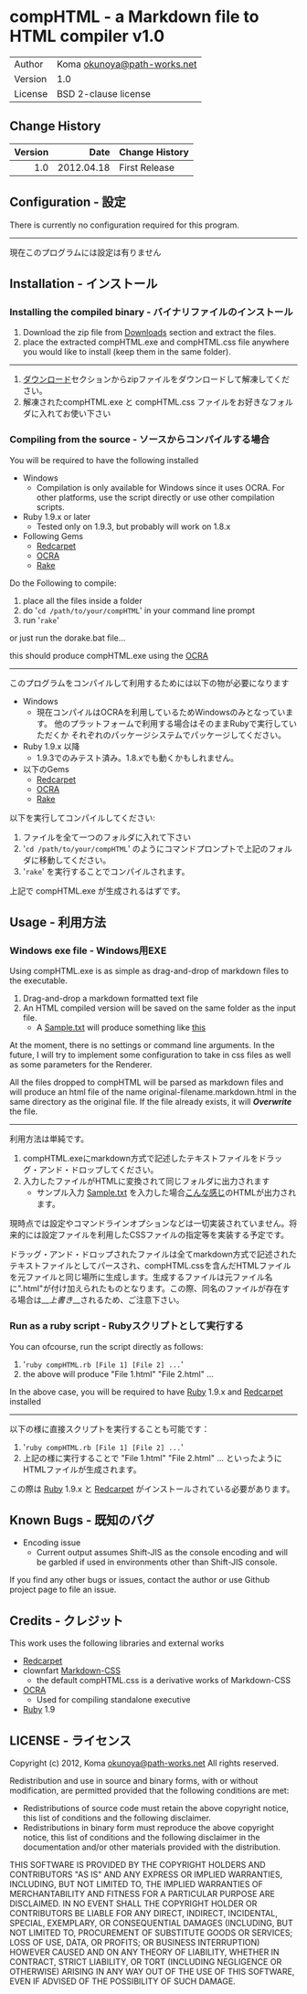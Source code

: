 compHTML - a Markdown file to HTML compiler v1.0
========================================================================

|||
|:--------- | :---------------------------- |
|Author     | Koma <okunoya@path-works.net> |
|Version    | 1.0                           |
|License    | BSD 2-clause license          |

Change History
------------------------------------------------------------------------
| Version | Date | Change History |
| ------: | ---: | :------------- |
| 1.0 | 2012.04.18 | First Release |

Configuration - 設定
------------------------------------------------------------------------
There is currently no configuration required for this program.
- - -
現在このプログラムには設定は有りません

Installation - インストール
------------------------------------------------------------------------
### Installing the compiled binary - バイナリファイルのインストール ###
1. Download the zip file from [Downloads](https://github.com/koma75/compHTML/downloads) section and extract the files.
2. place the extracted compHTML.exe and compHTML.css file anywhere you would like to install (keep them in the same folder).

- - -

1. [ダウンロード](https://github.com/koma75/compHTML/downloads)セクションからzipファイルをダウンロードして解凍してください。
2. 解凍されたcompHTML.exe と compHTML.css ファイルをお好きなフォルダに入れてお使い下さい

### Compiling from the source - ソースからコンパイルする場合 ###

You will be required to have the following installed

* Windows
    * Compilation is only available for Windows since it uses OCRA.
      For other platforms, use the script directly or use other 
      compilation scripts.
* Ruby 1.9.x or later 
    * Tested only on 1.9.3, but probably will work on 1.8.x
* Following Gems
    * [Redcarpet][]
    * [OCRA][]
    * [Rake][]

Do the Following to compile:

1. place all the files inside a folder
2. do '`cd /path/to/your/compHTML`' in your command line prompt
3. run '`rake`'

or just run the dorake.bat file...

this should produce compHTML.exe using the [OCRA][]
- - -
このプログラムをコンパイルして利用するためには以下の物が必要になります

* Windows
    * 現在コンパイルはOCRAを利用しているためWindowsのみとなっています。
      他のプラットフォームで利用する場合はそのままRubyで実行していただくか
      それぞれのパッケージシステムでパッケージしてください。
* Ruby 1.9.x 以降
    * 1.9.3でのみテスト済み。1.8.xでも動くかもしれません。
* 以下のGems
    * [Redcarpet][]
    * [OCRA][]
    * [Rake][]

以下を実行してコンパイルしてください:

1. ファイルを全て一つのフォルダに入れて下さい
2. '`cd /path/to/your/compHTML`' のようにコマンドプロンプトで上記のフォルダに移動してください。
3. '`rake`' を実行することでコンパイルされます。

上記で compHTML.exe が生成されるはずです。

Usage - 利用方法
------------------------------------------------------------------------

### Windows exe file - Windows用EXE
Using compHTML.exe is as simple as drag-and-drop of markdown files to the executable.  

1. Drag-and-drop a markdown formatted text file
2. An HTML compiled version will be saved on the same folder as the input file.
    * A [Sample.txt](https://github.com/koma75/compHTML/blob/master/sample.txt) will produce something like [this](http://cloud.github.com/downloads/koma75/compHTML/sample.txt.html)

At the moment, there is no settings or command line arguments.  In the future, I will try to implement some configuration to take in css files as well as some parameters for the Renderer.

All the files dropped to compHTML will be parsed as markdown files and will produce an html file of the name original-filename.markdown.html in the same directory as the original file.  If the file already exists, it will __*Overwrite*__ the file.
- - -
利用方法は単純です。

1. compHTML.exeにmarkdown方式で記述したテキストファイルをドラッグ・アンド・ドロップしてください。
2. 入力したファイルがHTMLに変換されて同じフォルダに出力されます
    * サンプル入力 [Sample.txt](https://github.com/koma75/compHTML/blob/master/sample.txt) を入力した場合[こんな感じ](http://cloud.github.com/downloads/koma75/compHTML/sample.txt.html)のHTMLが出力されます。

現時点では設定やコマンドラインオプションなどは一切実装されていません。将来的には設定ファイルを利用したCSSファイルの指定等を実装する予定です。

ドラッグ・アンド・ドロップされたファイルは全てmarkdown方式で記述されたテキストファイルとしてパースされ、compHTML.cssを含んだHTMLファイルを元ファイルと同じ場所に生成します。生成するファイルは元ファイル名に".html"が付け加えられたものとなります。この際、同名のファイルが存在する場合は__*上書き*__されるため、ご注意下さい。

### Run as a ruby script - Rubyスクリプトとして実行する
You can ofcourse, run the script directly as follows:

1. '`ruby compHTML.rb [File 1] [File 2] ...`'
2. the above will produce "File 1.html" "File 2.html" ... 

In the above case, you will be required to have [Ruby][] 1.9.x and [Redcarpet][] installed
- - -
以下の様に直接スクリプトを実行することも可能です：

1. '`ruby compHTML.rb [File 1] [File 2] ...`'
2. 上記の様に実行することで "File 1.html" "File 2.html" ... といったようにHTMLファイルが生成されます。

この際は [Ruby][] 1.9.x と [Redcarpet][] がインストールされている必要があります。

Known Bugs - 既知のバグ
------------------------------------------------------------------------

* Encoding issue
    * Current output assumes Shift-JIS as the console encoding and will be garbled if used in environments other than Shift-JIS console.

If you find any other bugs or issues, contact the author or use Github project page to file an issue.

Credits - クレジット
------------------------------------------------------------------------
This work uses the following libraries and external works

* [Redcarpet][]
* clownfart [Markdown-CSS][]
    * the default compHTML.css is a derivative works of Markdown-CSS
* [OCRA][]
    * Used for compiling standalone executive
* [Ruby][] 1.9

[Redcarpet]:    https://github.com/tanoku/redcarpet         "Redcarpet"
[Markdown-CSS]: https://github.com/clownfart/Markdown-CSS   "Markdown-CSS"
[OCRA]:         http://ocra.rubyforge.org/  "One-Click Ruby Application"
[Rake]:         http://rake.rubyforge.org/ "Rake - Ruby Make"
[Ruby]:         http://www.ruby-lang.org/ "Ruby - A Programmer's Best Friend"

LICENSE - ライセンス
------------------------------------------------------------------------
Copyright (c) 2012, Koma <okunoya@path-works.net>
All rights reserved.

Redistribution and use in source and binary forms, with or without 
modification, are permitted provided that the following conditions are met:

* Redistributions of source code must retain the above copyright notice, this list of conditions and the following disclaimer.
* Redistributions in binary form must reproduce the above copyright notice, this list of conditions and the following disclaimer in the documentation and/or other materials provided with the distribution.

THIS SOFTWARE IS PROVIDED BY THE COPYRIGHT HOLDERS AND CONTRIBUTORS "AS IS" AND ANY EXPRESS OR IMPLIED WARRANTIES, INCLUDING, BUT NOT LIMITED TO, THE IMPLIED WARRANTIES OF MERCHANTABILITY AND FITNESS FOR A PARTICULAR PURPOSE ARE DISCLAIMED. IN NO EVENT SHALL THE COPYRIGHT HOLDER OR CONTRIBUTORS BE LIABLE FOR ANY DIRECT, INDIRECT, INCIDENTAL, SPECIAL, EXEMPLARY, OR CONSEQUENTIAL DAMAGES (INCLUDING, BUT NOT LIMITED TO, PROCUREMENT OF SUBSTITUTE GOODS OR SERVICES; LOSS OF USE, DATA, OR PROFITS; OR BUSINESS INTERRUPTION) HOWEVER CAUSED AND ON ANY THEORY OF LIABILITY, WHETHER IN CONTRACT, STRICT LIABILITY, OR TORT (INCLUDING NEGLIGENCE OR OTHERWISE) ARISING IN ANY WAY OUT OF THE USE OF THIS SOFTWARE, EVEN IF ADVISED OF THE POSSIBILITY OF SUCH DAMAGE.

